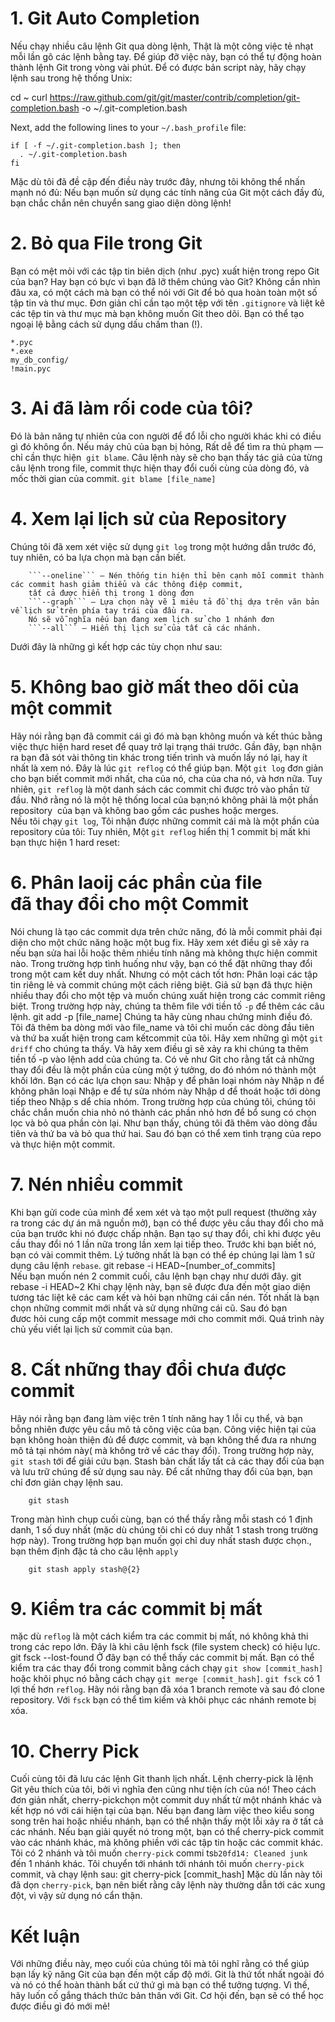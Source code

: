 
# 1. Git Auto Completion
Nếu chạy nhiều câu lệnh Git qua dòng lệnh, Thật là một công việc tẻ nhạt mỗi lần gõ các lệnh bằng tay.
Để giúp đỡ việc này, bạn có thể tự động hoàn thành lệnh Git trong vòng vài phút.
Để có được bản script này, hãy chạy lệnh sau trong hệ thống Unix:

cd ~
curl https://raw.github.com/git/git/master/contrib/completion/git-completion.bash -o ~/.git-completion.bash

Next, add the following lines to your ```~/.bash_profile``` file:

    if [ -f ~/.git-completion.bash ]; then
      . ~/.git-completion.bash
    fi

Mặc dù tôi đã đề cập đến điều này trước đây, nhưng tôi không thể nhấn mạnh nó đủ:
Nếu bạn muốn sử dụng các tính năng của Git một cách đầy đủ, bạn chắc chắn nên chuyển sang giao diện dòng lệnh!
# 2. Bỏ qua File trong Git
Bạn có mệt mỏi với các tập tin biên dịch (như .pyc) xuất hiện trong repo Git của bạn? 
Hay bạn có bực vì bạn đã lỡ thêm chúng vào Git? Không cần nhìn đâu xa,
có một cách mà bạn có thể nói với Git để bỏ qua hoàn toàn một số tập tin và thư mục.
Đơn giản chỉ cần tạo một tệp với tên ```.gitignore``` và liệt kê các tệp tin và thư mục mà bạn không muốn Git theo dõi.
Bạn có thể tạo ngoại lệ bằng cách sử dụng dấu chấm than (!).
    
    *.pyc
    *.exe
    my_db_config/
    !main.pyc

# 3. Ai đã làm rối code của tôi?
Đó là bản năng tự nhiên của con người để đổ lỗi cho người khác khi có điều gì đó không ổn.
Nếu máy chủ của bạn bị hỏng, Rất dễ để tìm ra thủ phạm — chỉ cần thực hiện  ```git blame```.
Câu lệnh này sẽ cho bạn thấy tác giả của từng câu lệnh trong file, 
commit thực hiện thay đổi cuối cùng của dòng đó, và mốc thời gian của commit.
```git blame [file_name]```
# 4. Xem lại lịch sử của Repository
Chúng tôi đã xem xét việc sử dụng ```git log``` trong một hướng dẫn trước đó, tuy nhiên, có ba lựa chọn mà bạn cần biết.
        
        ```--oneline``` – Nén thống tin hiện thỉ bên cạnh mỗi commit thành các commit hash giảm thiểu và các thông điệp commit, 
        tất cả được hiển thị trong 1 dòng đơn
        ```--graph``` – Lựa chọn này vẽ 1 miêu tả đồ thị dựa trên văn bản về lịch sử trên phía tay trái của đầu ra. 
        Nó sẽ vỗ nghĩa nếu bạn đang xem lịch sử cho 1 nhánh đơn
        ```--all``` – Hiển thị lịch sử của tất cả các nhánh.
        
Dưới đây là những gì kết hợp các tùy chọn như sau:

# 5. Không bao giờ mất theo dõi của một commit
Hãy nói rằng bạn đã commit cái gì đó mà bạn không muốn và kết thúc bằng việc thực hiện hard reset để quay trở lại trạng thái trước. 
Gần đây, bạn nhận ra bạn đã sót vài thông tin khác trong tiến trình và muốn lấy nó lại, hay ít nhất là xem nó. 
Đây là lúc ```git reflog``` có thể giúp bạn.
Một ```git log``` đơn giản cho bạn biết commit mới nhất, cha của nó, cha của cha nó, và hơn nữa. 
Tuy nhiên, ```git reflog``` là một danh sách các commit chỉ được trỏ vào phần tử đầu.
Nhớ rằng nó là một hệ thống local của bạn;nó không phải là một phần repository  của bạn và không bao gồm các pushes hoặc merges.
Nếu tôi chạy ```git log```, Tôi nhận được những commit cái mà là một phần của repository của tôi:
Tuy nhiên, Một ```git reflog``` hiển thị 1 commit bị mất khi bạn thực hiện 1 hard reset:
# 6. Phân laoij các phần của file đã thay đổi cho một Commit
Nói chung là tạo các commit dựa trên chức năng, đó là mỗi commit phải đại diện cho một chức năng hoặc một bug fix. 
Hãy xem xét điều gì sẽ xảy ra nếu bạn sửa hai lỗi hoặc thêm nhiều tính năng mà không thực hiện commit nào.
Trong trường hợp tình huống như vậy, bạn có thể đặt những thay đổi trong một cam kết duy nhất.
Nhưng có một cách tốt hơn: Phân loại các tập tin riêng lẻ và commit chúng một cách riêng biệt.
Giả sử bạn đã thực hiện nhiều thay đổi cho một tệp và muốn chúng xuất hiện trong các commit riêng biệt.
Trong trường hợp này, chúng ta thêm file với tiền tố `-p` để thêm các câu lệnh.
        git add -p [file_name]
Chúng ta hãy cùng nhau chứng minh điều đó.
Tôi đã thêm ba dòng mới vào file_name và tôi chỉ muốn các dòng đầu tiên và thứ ba xuất hiện trong cam kếtcommit của tôi.
Hãy xem những gì một ```git driff``` cho chúng ta thấy.
Và hãy xem điều gì sẽ xảy ra khi chúng ta thêm tiền tố -p vào lệnh add của chúng ta.
Có vẻ như Git cho rằng tất cả những thay đổi đều là một phần của cùng một ý tưởng, do đó nhóm nó thành một khối lớn. 
Bạn có các lựa chọn sau:
    Nhập y để phân loại nhóm này
    Nhập n để không phân loại
    Nhập e để tự sửa nhóm này
    Nhập d để thoát hoặc tới dòng tiếp theo
    Nhập s dể chia nhóm.
Trong trường hợp của chúng tôi, 
chúng tôi chắc chắn muốn chia nhỏ nó thành các phần nhỏ hơn để bổ sung có chọn lọc và bỏ qua phần còn lại.
Như bạn thấy, chúng tôi đã thêm vào dòng đầu tiên và thứ ba và bỏ qua thứ hai.
Sau đó bạn có thể xem tình trạng của repo và thực hiện một commit.
# 7. Nén nhiều commit
Khi bạn gửi code của mình để xem xét và tạo một pull request (thường xảy ra trong các dự án mã nguồn mở),
bạn có thể được yêu cầu thay đổi cho mã của bạn trước khi nó được chấp nhận.
Bạn tạo sự thay đổi, chỉ khi được yêu cầu thay đổi nó 1 lần nữa trong lần xem lại tiếp theo. 
Trước khi bạn biết nó, bạn có vài commit thêm. 
Lý tưởng nhất là bạn có thể ép chúng lại làm 1 sử dụng câu lệnh ```rebase```.
        git rebase -i HEAD~[number_of_commits]
Nếu bạn muốn nén 2 commit cuối, câu lệnh bạn chạy như dưới đây.
        git rebase -i HEAD~2
Khi chạy lệnh này, bạn sẽ được đưa đến một giao diện tương tác liệt kê các cam kết và hỏi bạn những cái cần nén.
Tốt nhất là bạn chọn những commit mới nhất và sử dụng những cái cũ.
Sau đó bạn đươc hỏi cung cấp một commit message mới cho commit mới.  Quá trình này chủ yếu viết lại lịch sử commit của bạn.
# 8. Cất những thay đổi chưa được commit
Hãy nói rằng bạn đang làm việc trên 1 tính năng hay 1 lỗi cụ thể, và bạn bỗng nhiên được yêu cầu mô tả công việc của bạn. 
Công việc hiện tại của bạn không hoàn thiện đủ để được commit, 
và bạn không thể đưa ra nhưng mô tả tại nhóm này( mà không trở về các thay đổi). 
Trong trường hợp này, ```git stash``` tới để giải cứu bạn. 
Stash bản chất lấy tất cả các thay đổi của bạn và lưu trữ chúng để sử dụng sau này. 
Để cất những thay đổi của bạn, bạn chỉ đơn giản chạy lệnh sau.
        
        git stash
        
Trong màn hình chụp cuối cùng, bạn có thể thấy rằng mỗi stash có 1 định danh, 
1 số duy nhất (mặc dù chúng tôi chỉ có duy nhất 1 stash trong trường hợp này). 
Trong trường hợp bạn muốn gọi chỉ duy nhất stash được chọn., bạn thêm định đặc tả cho câu lệnh ```apply```

        git stash apply stash@{2}
        
# 9. Kiểm tra các commit bị mất
mặc dù ```reflog``` là một cách kiểm tra các commit bị mất, nó không khả thi trong các repo lớn. 
Đây là khi câu lệnh fsck (file system check) có hiệu lực.
        git fsck --lost-found
Ở đây bạn có thể thấy các commit bị mất. 
Bạn có thể kiểm tra các thay đổi trong commit bằng cách chạy ```git show [commit_hash]``` hoặc
khôi phục nó bằng cách chạy ```git merge [commit_hash]```.
```git fsck``` có 1 lợi thế hơn ```reflog```. 
Hãy nói rằng bạn đã xóa 1 branch remote và sau đó clone repository. 
Với ```fsck``` bạn có thể tìm kiếm và khôi phục các nhánh remote bị xóa.

# 10. Cherry Pick
Cuối cùng tôi đã lưu các lệnh Git thanh lịch nhất. 
Lệnh cherry-pick là lệnh Git yêu thích của tôi, bởi vì nghĩa đen cũng như tiện ích của nó!
Theo cách đơn giản nhất, cherry-pickchọn một commit duy nhất từ một nhánh khác và kết hợp nó với cái hiện tại của bạn.
Nếu bạn đang làm việc theo kiểu song song trên hai hoặc nhiều nhánh, 
bạn có thể nhận thấy một lỗi xảy ra ở tất cả các nhánh.
Nếu bạn giải quyết nó trong một, bạn có thể cherry-pick commit vào các nhánh khác,
mà không phiền với các tập tin hoặc các commit khác.
Tôi có 2 nhánh và tôi muốn ```cherry-pick``` commi ts```b20fd14: Cleaned junk``` đến 1 nhánh khác.
Tôi chuyển tới nhánh tới nhánh tôi muốn ```cherry-pick``` commit, và chạy lệnh sau:
        git cherry-pick [commit_hash]
Mặc dù lần này tôi đã dọn ```cherry-pick```, bạn nên biết rằng cây lệnh này thường dẫn tới các xung đột, 
vì vậy sử dụng nó cẩn thận.

# Kết luận
Với những điều này, mẹo cuối của chúng tôi mà tôi nghĩ rằng 
có thể giúp bạn lấy kỹ năng Git của bạn đến một cấp độ mới. 
Git là thứ tốt nhất ngoài đó và nó có thể  hoàn thành bất cứ thứ gì mà bạn có thể tưởng tượng. 
Vì thế, hãy luốn cố gắng thách thức bản thân với Git. Cơ hội đến, bạn sẽ có thể học được điều gì đó mới mẻ!
